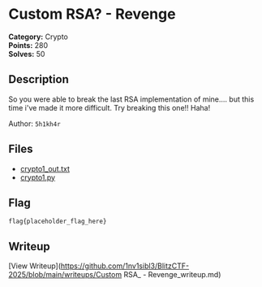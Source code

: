# Custom RSA? - Revenge

**Category:** Crypto  
**Points:** 280  
**Solves:** 50  

## Description

So you were able to break the last RSA implementation of mine.... but this time i've made it more difficult. Try breaking this one!! Haha!

Author: `5h1kh4r`

## Files

- [crypto1_out.txt](https://github.com/1nv1sibl3/BlitzCTF-2025/blob/main/files/514d76e86cabe6a6257bdc4007400eb8/crypto1_out.txt)
- [crypto1.py](https://github.com/1nv1sibl3/BlitzCTF-2025/blob/main/files/16ac4b7a752e9e4950cf53079432ef4f/crypto1.py)

## Flag

```
flag{placeholder_flag_here}
```

## Writeup

[View Writeup](https://github.com/1nv1sibl3/BlitzCTF-2025/blob/main/writeups/Custom RSA_ - Revenge_writeup.md)
